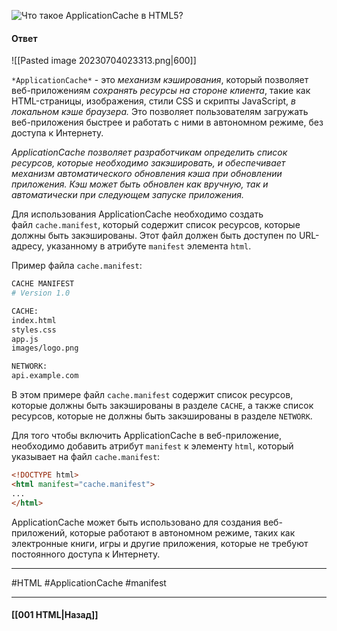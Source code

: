 ![Что такое ApplicationCache в HTML5?](https://youtu.be/ovV8GhIkzBE?t=92)

#### Ответ

![[Pasted image 20230704023313.png|600]]

`*ApplicationCache*` - это *механизм кэширования*, который позволяет веб-приложениям *сохранять ресурсы на стороне клиента*, такие как HTML-страницы, изображения, стили CSS и скрипты JavaScript, *в локальном кэше браузера.* Это позволяет пользователям загружать веб-приложения быстрее и работать с ними в автономном режиме, без доступа к Интернету.

*ApplicationCache позволяет разработчикам определить список ресурсов, которые необходимо закэшировать, и обеспечивает механизм автоматического обновления кэша при обновлении приложения. Кэш может быть обновлен как вручную, так и автоматически при следующем запуске приложения.*

Для использования ApplicationCache необходимо создать файл `cache.manifest`, который содержит список ресурсов, которые должны быть закэшированы. Этот файл должен быть доступен по URL-адресу, указанному в атрибуте `manifest` элемента `html`.

Пример файла `cache.manifest`:

```bash
CACHE MANIFEST
# Version 1.0

CACHE:
index.html
styles.css
app.js
images/logo.png

NETWORK:
api.example.com
```

В этом примере файл `cache.manifest` содержит список ресурсов, которые должны быть закэшированы в разделе `CACHE`, а также список ресурсов, которые не должны быть закэшированы в разделе `NETWORK`.

Для того чтобы включить ApplicationCache в веб-приложение, необходимо добавить атрибут `manifest` к элементу `html`, который указывает на файл `cache.manifest`:

```html
<!DOCTYPE html>
<html manifest="cache.manifest">
...
</html>
```

ApplicationCache может быть использовано для создания веб-приложений, которые работают в автономном режиме, таких как электронные книги, игры и другие приложения, которые не требуют постоянного доступа к Интернету.

___
#HTML #ApplicationCache #manifest

___

#### [[001 HTML|Назад]]